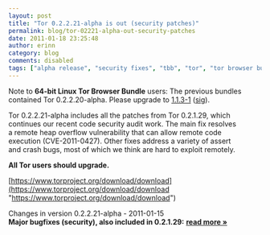 ```yaml
---
layout: post
title: "Tor 0.2.2.21-alpha is out (security patches)"
permalink: blog/tor-02221-alpha-out-security-patches
date: 2011-01-18 23:25:48
author: erinn
category: blog
comments: disabled
tags: ["alpha release", "security fixes", "tbb", "tor", "tor browser bundle", "updated packages"]
---
```


Note to **64-bit Linux Tor Browser Bundle** users: The previous bundles contained Tor 0.2.2.20-alpha. Please upgrade to [1.1.3-1](https://www.torproject.org/dist/torbrowser/linux/tor-browser-gnu-linux-i686-1.1.3-dev-en-US.tar.gz) ([sig](https://www.torproject.org/dist/torbrowser/linux/tor-browser-gnu-linux-i686-1.1.3-dev-en-US.tar.gz.asc)).

Tor 0.2.2.21-alpha includes all the patches from Tor 0.2.1.29, which  
 continues our recent code security audit work. The main fix resolves  
 a remote heap overflow vulnerability that can allow remote code  
 execution (CVE-2011-0427). Other fixes address a variety of assert  
 and crash bugs, most of which we think are hard to exploit remotely.

**All Tor users should upgrade.**

[https://www.torproject.org/download/download](https://www.torproject.org/download/download "https://www.torproject.org/download/download")

Changes in version 0.2.2.21-alpha - 2011-01-15  
 **Major bugfixes (security), also included in 0.2.1.29:** [**read more »**](https://blog.torproject.org/blog/tor-02221-alpha-out-security-patches)
